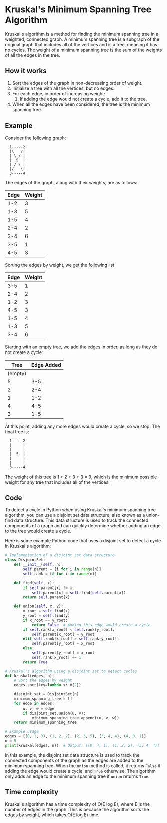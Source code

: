 # Kruskal's Minimum Spanning Tree Algorithm

Kruskal's algorithm is a method for finding the minimum spanning tree in a weighted, connected graph. A minimum spanning tree is a subgraph of the original graph that includes all of the vertices and is a tree, meaning it has no cycles. The weight of a minimum spanning tree is the sum of the weights of all the edges in the tree.

## How it works

1. Sort the edges of the graph in non-decreasing order of weight.
2. Initialize a tree with all the vertices, but no edges.
3. For each edge, in order of increasing weight:
   1. If adding the edge would not create a cycle, add it to the tree.
4. When all the edges have been considered, the tree is the minimum spanning tree.

## Example

Consider the following graph:

```
  1-----2
  |\   /|
  | \ / |
  |  5  |
  | / \ |
  |/   \|
  3-----4
```

The edges of the graph, along with their weights, are as follows:

| Edge | Weight |
| ---- | ------ |
| 1-2  | 3      |
| 1-3  | 5      |
| 1-5  | 4      |
| 2-4  | 2      |
| 3-4  | 6      |
| 3-5  | 1      |
| 4-5  | 3      |

Sorting the edges by weight, we get the following list:

| Edge | Weight |
| ---- | ------ |
| 3-5  | 1      |
| 2-4  | 2      |
| 1-2  | 3      |
| 4-5  | 3      |
| 1-5  | 4      |
| 1-3  | 5      |
| 3-4  | 6      |

Starting with an empty tree, we add the edges in order, as long as they do not create a cycle:

| Tree    | Edge Added |
| ------- | ---------- |
| (empty) |            |
| 5       | 3-5        |
| 2       | 2-4        |
| 1       | 1-2        |
| 4       | 4-5        |
| 3       | 1-5        |

At this point, adding any more edges would create a cycle, so we stop. The final tree is:

```
  1-----2
  |     |
  |     |
  |  5  |
  |     |
  |     |
  3-----4
```

The weight of this tree is 1 + 2 + 3 + 3 = 9, which is the minimum possible weight for any tree that includes all of the vertices.



## Code

To detect a cycle in Python when using Kruskal's minimum spanning tree algorithm, you can use a disjoint set data structure, also known as a union-find data structure. This data structure is used to track the connected components of a graph and can quickly determine whether adding an edge to the tree would create a cycle.

Here is some example Python code that uses a disjoint set to detect a cycle in Kruskal's algorithm:

``` python
# Implementation of a disjoint set data structure
class DisjointSet:
    def __init__(self, n):
        self.parent = [i for i in range(n)]
        self.rank = [0 for i in range(n)]

    def find(self, x):
        if self.parent[x] != x:
            self.parent[x] = self.find(self.parent[x])
        return self.parent[x]

    def union(self, x, y):
        x_root = self.find(x)
        y_root = self.find(y)
        if x_root == y_root:
            return False  # Adding this edge would create a cycle
        if self.rank[x_root] < self.rank[y_root]:
            self.parent[x_root] = y_root
        elif self.rank[x_root] > self.rank[y_root]:
            self.parent[y_root] = x_root
        else:
            self.parent[y_root] = x_root
            self.rank[x_root] += 1
        return True

# Kruskal's algorithm using a disjoint set to detect cycles
def kruskal(edges, n):
    # Sort the edges by weight
    edges.sort(key=lambda x: x[2])

    disjoint_set = DisjointSet(n)
    minimum_spanning_tree = []
    for edge in edges:
        u, v, w = edge
        if disjoint_set.union(u, v):
            minimum_spanning_tree.append((u, v, w))
    return minimum_spanning_tree

# Example usage
edges = [(0, 1, 3), (1, 2, 2), (2, 3, 5), (3, 4, 4), (4, 0, 1)]
n = 5
print(kruskal(edges, n))  # Output: [(0, 4, 1), (1, 2, 2), (3, 4, 4)]
```

In this example, the disjoint set data structure is used to track the connected components of the graph as the edges are added to the minimum spanning tree. When the `union` method is called, it returns `False` if adding the edge would create a cycle, and `True` otherwise. The algorithm only adds an edge to the minimum spanning tree if `union` returns `True`.



## Time complexity

Kruskal's algorithm has a time complexity of O(E log E), where E is the number of edges in the graph. This is because the algorithm sorts the edges by weight, which takes O(E log E) time.

